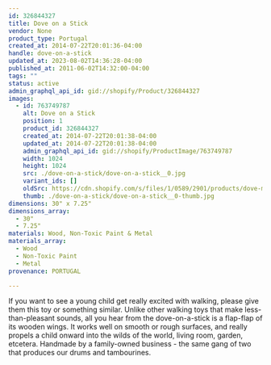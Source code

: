 ```yaml
---
id: 326844327
title: Dove on a Stick
vendor: None
product_type: Portugal
created_at: 2014-07-22T20:01:36-04:00
handle: dove-on-a-stick
updated_at: 2023-08-02T14:36:28-04:00
published_at: 2011-06-02T14:32:00-04:00
tags: ""
status: active
admin_graphql_api_id: gid://shopify/Product/326844327
images:
  - id: 763749787
    alt: Dove on a Stick
    position: 1
    product_id: 326844327
    created_at: 2014-07-22T20:01:38-04:00
    updated_at: 2014-07-22T20:01:38-04:00
    admin_graphql_api_id: gid://shopify/ProductImage/763749787
    width: 1024
    height: 1024
    src: ./dove-on-a-stick/dove-on-a-stick__0.jpg
    variant_ids: []
    oldSrc: https://cdn.shopify.com/s/files/1/0589/2901/products/dove-mix.jpeg?v=1406073698
    thumb: ./dove-on-a-stick/dove-on-a-stick__0-thumb.jpg
dimensions: 30" x 7.25"
dimensions_array:
  - 30"
  - 7.25"
materials: Wood, Non-Toxic Paint & Metal
materials_array:
  - Wood
  - Non-Toxic Paint
  - Metal
provenance: PORTUGAL

---
```


If you want to see a young child get really excited with walking, please give them this toy or something similar. Unlike other walking toys that make less-than-pleasant sounds, all you hear from the dove-on-a-stick is a flap-flap of its wooden wings. It works well on smooth or rough surfaces, and really propels a child onward into the wilds of the world, living room, garden, etcetera. Handmade by a family-owned business - the same gang of two that produces our drums and tambourines.